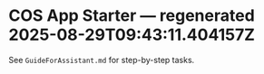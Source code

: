 # COS App Starter — regenerated 2025-08-29T09:43:11.404157Z

See `GuideForAssistant.md` for step-by-step tasks.
